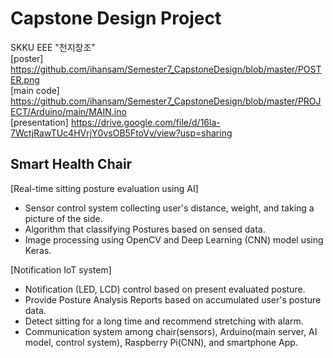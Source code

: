 # Capstone Design Project
SKKU EEE "천지창조"   
[poster] https://github.com/ihansam/Semester7_CapstoneDesign/blob/master/POSTER.png   
[main code] https://github.com/ihansam/Semester7_CapstoneDesign/blob/master/PROJECT/Arduino/main/MAIN.ino   
[presentation] https://drive.google.com/file/d/16la-7WctjRawTUc4HVrjY0vsOB5FtoVv/view?usp=sharing

Smart Health Chair
-------------------
[Real-time sitting posture evaluation using AI]
- Sensor control system collecting user's distance, weight, and taking a picture of the side.
- Algorithm that classifying Postures based on sensed data.
- Image processing using OpenCV and Deep Learning (CNN) model using Keras.

[Notification IoT system]
- Notification (LED, LCD) control based on present evaluated posture.
- Provide Posture Analysis Reports based on accumulated user's posture data.
- Detect sitting for a long time and recommend stretching with alarm.
- Communication system among chair(sensors), Arduino(main server, AI model, control system), Raspberry Pi(CNN), and smartphone App.
